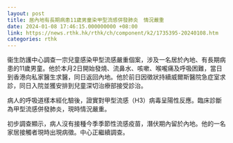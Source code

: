 ```yaml
---
layout: post
title: 居內地有長期病患11歲男童染甲型流感併發肺炎　情況嚴重
date: 2024-01-08 17:46:15.000000000 +08:00
link: https://news.rthk.hk/rthk/ch/component/k2/1735395-20240108.htm
categories: rthk
---
```


衞生防護中心調查一宗兒童感染甲型流感嚴重個案，涉及一名居於內地、有長期病患的11歲男童。他於本月2日開始發燒、流鼻水、咳嗽、喉嚨痛及呼吸困難，當日到香港向私家醫生求醫，同日返回內地。他於前日因徵狀持續威爾斯醫院急症室求診，同日入院並獲安排到兒童深切治療部接受診治。

病人的呼吸道樣本經化驗後，證實對甲型流感（H3）病毒呈陽性反應。臨床診斷為甲型流感併發肺炎，現時情況嚴重。

初步調查顯示，病人沒有接種今季季節性流感疫苗，潛伏期內留於內地。他的一名家居接觸者現時出現病徵。中心正繼續調查。
